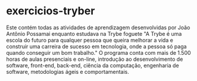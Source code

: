 # exercicios-tryber
Este contém todas as atividades de aprendizagem desenvolvidas por João Antônio Possamai enquanto estudava na Trybe foguete  "A Trybe é uma escola do futuro para qualquer pessoa que queira melhorar a vida e construir uma carreira de sucesso em tecnologia, onde a pessoa só paga quando conseguir um bom trabalho."  O programa conta com mais de 1.500 horas de aulas presenciais e on-line, introdução ao desenvolvimento de software, front-end, back-end, ciência da computação, engenharia de software, metodologias ágeis e comportamentais.
